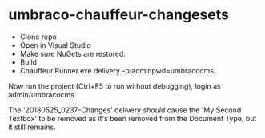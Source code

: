 # umbraco-chauffeur-changesets

 * Clone repo
 * Open in Visual Studio
 * Make sure NuGets are restored.
 * Build
 * Chauffeur.Runner.exe delivery -p:adminpwd=umbracocms

Now run the project (Ctrl+F5 to run without debugging), login as admin/umbracocms

The '20180525_0237-Changes' delivery *should* cause the 'My Second Textbox' to be removed as it's been removed from the Document Type, but it still remains.

